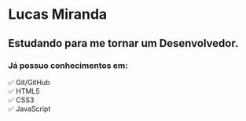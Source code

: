 # Lucas Miranda

## Estudando para me tornar um Desenvolvedor.

### Já possuo conhecimentos em:

✅ Git/GitHub <br />
✅ HTML5 <br /> 
✅ CSS3 <br /> 
✅ JavaScript <br /> 
